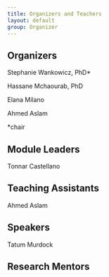 ```yaml
---
title: Organizers and Teachers
layout: default
group: Organizer
---
```


## Organizers
Stephanie Wankowicz, PhD* 

Hassane Mchaourab, PhD

Elana Milano

Ahmed Aslam

*chair

## Module Leaders
Tonnar Castellano

## Teaching Assistants
Ahmed Aslam

## Speakers
Tatum Murdock

## Research Mentors
